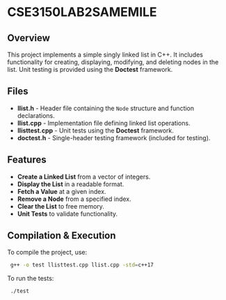 # CSE3150LAB2SAMEMILE


## Overview

This project implements a simple singly linked list in C++. It includes functionality for creating, displaying, modifying, and deleting nodes in the list. Unit testing is provided using the **Doctest** framework.

## Files

- **llist.h** - Header file containing the `Node` structure and function declarations.
- **llist.cpp** - Implementation file defining linked list operations.
- **llisttest.cpp** - Unit tests using the **Doctest** framework.
- **doctest.h** - Single-header testing framework (included for testing).

## Features

- **Create a Linked List** from a vector of integers.
- **Display the List** in a readable format.
- **Fetch a Value** at a given index.
- **Remove a Node** from a specified index.
- **Clear the List** to free memory.
- **Unit Tests** to validate functionality.

## Compilation & Execution

To compile the project, use:

```bash
 g++ -o test llisttest.cpp llist.cpp -std=c++17
```

To run the tests:

```bash
 ./test
```

```
```

##

